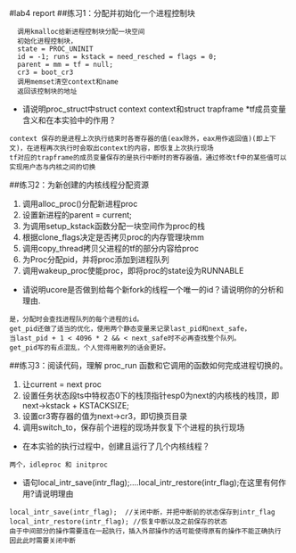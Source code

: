 #lab4 report
##练习1：分配并初始化一个进程控制块
```
  调用kmalloc给新进程控制块分配一块空间
  初始化进程控制块，
  state = PROC_UNINIT
  id = -1; runs = kstack = need_resched = flags = 0;
  parent = mm = tf = null;
  cr3 = boot_cr3
  调用memset清空context和name
  返回该控制块的地址
```

- 请说明proc_struct中struct context context和struct trapframe *tf成员变量含义和在本实验中的作用？
```
context 保存的是进程上次执行结束时各寄存器的值(eax除外，eax用作返回值)(即上下文)，在进程再次执行时会取出context的内容，即恢复上次执行现场
tf对应的trapframe的成员变量保存的是执行中断时的寄存器值，通过修改tf中的某些值可以实现用户态与内核之间的切换
```


##练习2：为新创建的内核线程分配资源
1. 调用alloc_proc()分配新进程proc
2. 设置新进程的parent = current;
3. 为调用setup_kstack函数分配一块空间作为proc的栈
4. 根据clone_flags决定是否拷贝proc的内存管理块mm
5. 调用copy_thread拷贝父进程的tf的部分内容给proc
6. 为Proc分配pid，并将proc添加到进程队列
7. 调用wakeup_proc使能proc，即将proc的state设为RUNNABLE

- 请说明ucore是否做到给每个新fork的线程一个唯一的id？请说明你的分析和理由.
```
是，分配时会查找进程队列的每个进程的id。
get_pid还做了适当的优化，使用两个静态变量来记录last_pid和next_safe，
当last_pid + 1 < 4096 * 2 && < next_safe时不必再查找整个队列。
get_pid写的有点混乱，个人觉得用散列的话会更好。
```

##练习3：阅读代码，理解 proc_run 函数和它调用的函数如何完成进程切换的。
1. 让current = next proc
2. 设置任务状态段ts中特权态0下的栈顶指针esp0为next的内核栈的栈顶，即next->kstack + KSTACKSIZE;
3. 设置cr3寄存器的值为next->cr3，即切换页目录
4. 调用switch_to，保存前个进程的现场并恢复下个进程的执行现场

- 在本实验的执行过程中，创建且运行了几个内核线程？
```
两个，idleproc 和 initproc
```
- 语句local_intr_save(intr_flag);....local_intr_restore(intr_flag);在这里有何作用?请说明理由
```
local_intr_save(intr_flag);  //关闭中断，并把中断前的状态保存到intr_flag
local_intr_restore(intr_flag); //恢复中断以及之前保存的状态
由于中间部分的操作需要连在一起执行，插入外部操作的话可能使得原有的操作不能正确执行
因此此时需要关闭中断
```
